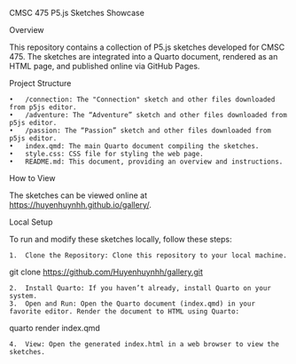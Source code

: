CMSC 475 P5.js Sketches Showcase

Overview

This repository contains a collection of P5.js sketches developed for CMSC 475. The sketches are integrated into a Quarto document, rendered as an HTML page, and published online via GitHub Pages.

Project Structure

	•	/connection: The "Connection" sketch and other files downloaded from p5js editor.
	•	/adventure: The “Adventure” sketch and other files downloaded from p5js editor.
	•	/passion: The “Passion” sketch and other files downloaded from p5js editor.
	•	index.qmd: The main Quarto document compiling the sketches.
	•	style.css: CSS file for styling the web page.
	•	README.md: This document, providing an overview and instructions.

How to View

The sketches can be viewed online at https://huyenhuynhh.github.io/gallery/.

Local Setup

To run and modify these sketches locally, follow these steps:

	1.	Clone the Repository: Clone this repository to your local machine.

git clone https://github.com/Huyenhuynhh/gallery.git


	2.	Install Quarto: If you haven’t already, install Quarto on your system.
	3.	Open and Run: Open the Quarto document (index.qmd) in your favorite editor. Render the document to HTML using Quarto:

quarto render index.qmd


	4.	View: Open the generated index.html in a web browser to view the sketches.